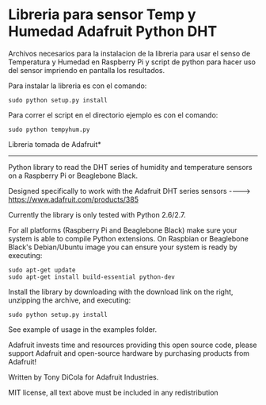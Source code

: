 Libreria para sensor Temp  y Humedad Adafruit Python DHT 
===========================================================

Archivos necesarios para la instalacion de la libreria para usar el senso de Temperatura y Humedad en Raspberry Pi y script de python para hacer uso del sensor impriendo en pantalla los resultados.

Para instalar la libreria es con el comando: 
````
sudo python setup.py install
````

Para correr el script en el directorio ejemplo es con el comando:
```` 
sudo python tempyhum.py 
````




Libreria tomada de Adafruit*
***************************************************************************
Python library to read the DHT series of humidity and temperature sensors on a Raspberry Pi or Beaglebone Black.

Designed specifically to work with the Adafruit DHT series sensors ----> https://www.adafruit.com/products/385

Currently the library is only tested with Python 2.6/2.7.

For all platforms (Raspberry Pi and Beaglebone Black) make sure your system is able to compile Python extensions.  On Raspbian or Beaglebone Black's Debian/Ubuntu image you can ensure your system is ready by executing:

````
sudo apt-get update
sudo apt-get install build-essential python-dev
````

Install the library by downloading with the download link on the right, unzipping the archive, and executing:

````
sudo python setup.py install
````

See example of usage in the examples folder.

Adafruit invests time and resources providing this open source code, please support Adafruit and open-source hardware by purchasing products from Adafruit!

Written by Tony DiCola for Adafruit Industries.

MIT license, all text above must be included in any redistribution
